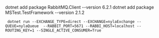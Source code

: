 dotnet add package RabbitMQ.Client --version 6.2.1
dotnet add package MSTest.TestFramework --version 2.1.2


```shell
 dotnet run --EXCHANGE_TYPE=direct --EXCHANGE=nylaExchange --QUEUE=nylaQueue  --RABBIT_PORT=5671 --RABBI_HOST=localhost --ROUTING_KEY=1 --SINGLE_ACTIVE_CONSUMER=True
```
